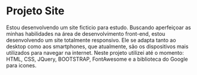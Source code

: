 # Projeto Site
Estou desenvolvendo um site ficticio para estudo. Buscando aperfeiçoar as minhas habilidades na área de desenvolvimento front-end, estou desenvolvendo um site totalmente responsivo. Ele se adapta tanto ao desktop como aos smartphones, que atualmente, são os dispositivos mais utilizados para navegar na internet. Neste projeto utilizei até o momento: HTML, CSS, JQuery, BOOTSTRAP, FontAwesome e a biblioteca do Google para icones. 
